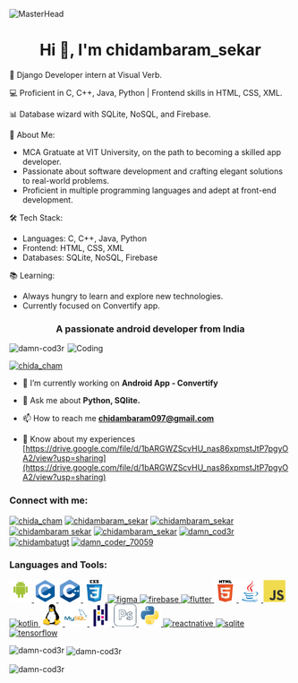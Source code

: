 ![MasterHead](https://1.bp.blogspot.com/-7A4WynwLsMw/XbBpCXG8fHI/AAAAAAAAMt4/uOa1bpLskYgrwGbllhSu2SDj_Mig8SXJQCLcBGAsYHQ/s1600/2000_600px.gif)
<h1 align="center">Hi 👋, I'm chidambaram_sekar</h1>
🚀 Django Developer intern at Visual Verb.

💻 Proficient in C, C++, Java, Python | Frontend skills in HTML, CSS, XML. 

📊 Database wizard with SQLite, NoSQL, and Firebase.


🌟 About Me:
- MCA Gratuate at VIT University, on the path to becoming a skilled app developer.
- Passionate about software development and crafting elegant solutions to real-world problems.
- Proficient in multiple programming languages and adept at front-end development.

🛠️ Tech Stack:
- Languages: C, C++, Java, Python
- Frontend: HTML, CSS, XML
- Databases: SQLite, NoSQL, Firebase

📚 Learning:
- Always hungry to learn and explore new technologies.
- Currently focused on Convertify app.
<h3 align="center">A passionate android developer from India</h3>
<img align="right" alt="Coding" width="400" src="https://cdn.dribbble.com/users/1162077/screenshots/3848914/programmer.gif">
<p align="left"> <img src="https://komarev.com/ghpvc/?username=damn-cod3r&label=Profile%20views&color=0e75b6&style=flat" alt="damn-cod3r" /> </p>

<p align="left"> <a href="https://twitter.com/chida_cham" target="blank"><img src="https://img.shields.io/twitter/follow/chida_cham?logo=twitter&style=for-the-badge" alt="chida_cham" /></a> </p>

- 🔭 I’m currently working on **Android App - Convertify**

- 💬 Ask me about **Python, SQlite.**

- 📫 How to reach me **chidambaram097@gmail.com**

- 📄 Know about my experiences [https://drive.google.com/file/d/1bARGWZScvHU_nas86xpmstJtP7pgyOA2/view?usp=sharing](https://drive.google.com/file/d/1bARGWZScvHU_nas86xpmstJtP7pgyOA2/view?usp=sharing)

<h3 align="left">Connect with me:</h3>
<p align="left">
<a href="https://twitter.com/chida_cham" target="blank"><img align="center" src="https://raw.githubusercontent.com/rahuldkjain/github-profile-readme-generator/master/src/images/icons/Social/twitter.svg" alt="chida_cham" height="30" width="40" /></a>
<a href="https://linkedin.com/in/chidambaram_sekar" target="blank"><img align="center" src="https://raw.githubusercontent.com/rahuldkjain/github-profile-readme-generator/master/src/images/icons/Social/linked-in-alt.svg" alt="chidambaram_sekar" height="30" width="40" /></a>
<a href="https://stackoverflow.com/users/chidambaram_sekar" target="blank"><img align="center" src="https://raw.githubusercontent.com/rahuldkjain/github-profile-readme-generator/master/src/images/icons/Social/stack-overflow.svg" alt="chidambaram_sekar" height="30" width="40" /></a>
<a href="https://kaggle.com/chidambaram sekar" target="blank"><img align="center" src="https://raw.githubusercontent.com/rahuldkjain/github-profile-readme-generator/master/src/images/icons/Social/kaggle.svg" alt="chidambaram sekar" height="30" width="40" /></a>
<a href="https://instagram.com/chidambaram_sekar" target="blank"><img align="center" src="https://raw.githubusercontent.com/rahuldkjain/github-profile-readme-generator/master/src/images/icons/Social/instagram.svg" alt="chidambaram_sekar" height="30" width="40" /></a>
<a href="https://www.leetcode.com/damn_cod3r" target="blank"><img align="center" src="https://raw.githubusercontent.com/rahuldkjain/github-profile-readme-generator/master/src/images/icons/Social/leet-code.svg" alt="damn_cod3r" height="30" width="40" /></a>
<a href="https://auth.geeksforgeeks.org/user/chidambatugt" target="blank"><img align="center" src="https://raw.githubusercontent.com/rahuldkjain/github-profile-readme-generator/master/src/images/icons/Social/geeks-for-geeks.svg" alt="chidambatugt" height="30" width="40" /></a>
<a href="https://discord.gg/damn_coder_70059" target="blank"><img align="center" src="https://raw.githubusercontent.com/rahuldkjain/github-profile-readme-generator/master/src/images/icons/Social/discord.svg" alt="damn_coder_70059" height="30" width="40" /></a>
</p>

<h3 align="left">Languages and Tools:</h3>
<p align="left"> <a href="https://developer.android.com" target="_blank" rel="noreferrer"> <img src="https://raw.githubusercontent.com/devicons/devicon/master/icons/android/android-original-wordmark.svg" alt="android" width="40" height="40"/> </a> <a href="https://www.cprogramming.com/" target="_blank" rel="noreferrer"> <img src="https://raw.githubusercontent.com/devicons/devicon/master/icons/c/c-original.svg" alt="c" width="40" height="40"/> </a> <a href="https://www.w3schools.com/cpp/" target="_blank" rel="noreferrer"> <img src="https://raw.githubusercontent.com/devicons/devicon/master/icons/cplusplus/cplusplus-original.svg" alt="cplusplus" width="40" height="40"/> </a> <a href="https://www.w3schools.com/css/" target="_blank" rel="noreferrer"> <img src="https://raw.githubusercontent.com/devicons/devicon/master/icons/css3/css3-original-wordmark.svg" alt="css3" width="40" height="40"/> </a> <a href="https://www.figma.com/" target="_blank" rel="noreferrer"> <img src="https://www.vectorlogo.zone/logos/figma/figma-icon.svg" alt="figma" width="40" height="40"/> </a> <a href="https://firebase.google.com/" target="_blank" rel="noreferrer"> <img src="https://www.vectorlogo.zone/logos/firebase/firebase-icon.svg" alt="firebase" width="40" height="40"/> </a> <a href="https://flutter.dev" target="_blank" rel="noreferrer"> <img src="https://www.vectorlogo.zone/logos/flutterio/flutterio-icon.svg" alt="flutter" width="40" height="40"/> </a> <a href="https://www.w3.org/html/" target="_blank" rel="noreferrer"> <img src="https://raw.githubusercontent.com/devicons/devicon/master/icons/html5/html5-original-wordmark.svg" alt="html5" width="40" height="40"/> </a> <a href="https://www.java.com" target="_blank" rel="noreferrer"> <img src="https://raw.githubusercontent.com/devicons/devicon/master/icons/java/java-original.svg" alt="java" width="40" height="40"/> </a> <a href="https://developer.mozilla.org/en-US/docs/Web/JavaScript" target="_blank" rel="noreferrer"> <img src="https://raw.githubusercontent.com/devicons/devicon/master/icons/javascript/javascript-original.svg" alt="javascript" width="40" height="40"/> </a> <a href="https://kotlinlang.org" target="_blank" rel="noreferrer"> <img src="https://www.vectorlogo.zone/logos/kotlinlang/kotlinlang-icon.svg" alt="kotlin" width="40" height="40"/> </a> <a href="https://www.linux.org/" target="_blank" rel="noreferrer"> <img src="https://raw.githubusercontent.com/devicons/devicon/master/icons/linux/linux-original.svg" alt="linux" width="40" height="40"/> </a> <a href="https://www.mysql.com/" target="_blank" rel="noreferrer"> <img src="https://raw.githubusercontent.com/devicons/devicon/master/icons/mysql/mysql-original-wordmark.svg" alt="mysql" width="40" height="40"/> </a> <a href="https://pandas.pydata.org/" target="_blank" rel="noreferrer"> <img src="https://raw.githubusercontent.com/devicons/devicon/2ae2a900d2f041da66e950e4d48052658d850630/icons/pandas/pandas-original.svg" alt="pandas" width="40" height="40"/> </a> <a href="https://www.photoshop.com/en" target="_blank" rel="noreferrer"> <img src="https://raw.githubusercontent.com/devicons/devicon/master/icons/photoshop/photoshop-line.svg" alt="photoshop" width="40" height="40"/> </a> <a href="https://www.python.org" target="_blank" rel="noreferrer"> <img src="https://raw.githubusercontent.com/devicons/devicon/master/icons/python/python-original.svg" alt="python" width="40" height="40"/> </a> <a href="https://reactnative.dev/" target="_blank" rel="noreferrer"> <img src="https://reactnative.dev/img/header_logo.svg" alt="reactnative" width="40" height="40"/> </a> <a href="https://www.sqlite.org/" target="_blank" rel="noreferrer"> <img src="https://www.vectorlogo.zone/logos/sqlite/sqlite-icon.svg" alt="sqlite" width="40" height="40"/> </a> <a href="https://www.tensorflow.org" target="_blank" rel="noreferrer"> <img src="https://www.vectorlogo.zone/logos/tensorflow/tensorflow-icon.svg" alt="tensorflow" width="40" height="40"/> </a> </p>

<p><img align="left" src="https://github-readme-stats.vercel.app/api/top-langs?username=damn-cod3r&show_icons=true&locale=en&layout=compact" alt="damn-cod3r" /></p>

<p>&nbsp;<img align="center" src="https://github-readme-stats.vercel.app/api?username=damn-cod3r&show_icons=true&locale=en" alt="damn-cod3r" /></p>

<p><img align="center" src="https://github-readme-streak-stats.herokuapp.com/?user=damn-cod3r&" alt="damn-cod3r" /></p>

